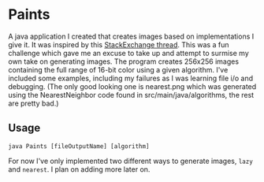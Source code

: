 # Paints
A java application I created that creates images based on implementations I give it. 
It was inspired by this [StackExchange thread](https://codegolf.stackexchange.com/questions/22144/images-with-all-colors). 
This was a fun challenge which gave me an excuse to take up and attempt to surmise my own take on generating images. 
The program creates 256x256 images containing the full range of 16-bit color using a given algorithm. I've included some examples,
including my failures as I was learning file i/o and debugging. (The only good looking one is nearest.png which was generated using the NearestNeighbor code found in src/main/java/algorithms, the rest are pretty bad.)

## Usage
```
java Paints [fileOutputName] [algorithm]
```
For now I've only implemented two different ways to generate images, `lazy` and `nearest`. I plan on adding more later on.
